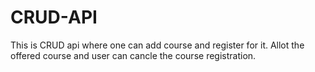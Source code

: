 # CRUD-API
This is CRUD api where one can add course and register for it. Allot the offered course and user can cancle the course registration.
